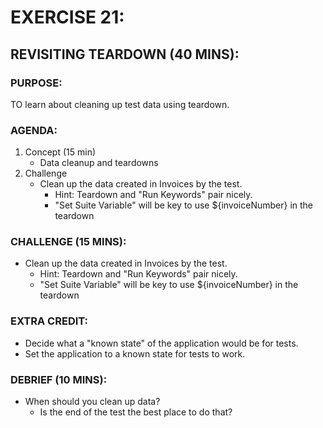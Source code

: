 # EXERCISE 21:
## REVISITING TEARDOWN (40 MINS):
### PURPOSE:
TO learn about cleaning up test data using teardown.

### AGENDA:
1. Concept (15 min)
   - Data cleanup and teardowns
2. Challenge
   - Clean up the data created in Invoices by the test.
     - Hint: Teardown and "Run Keywords" pair nicely.
     - "Set Suite Variable" will be key to use ${invoiceNumber} in the teardown

### CHALLENGE (15 MINS):
- Clean up the data created in Invoices by the test.
  - Hint: Teardown and "Run Keywords" pair nicely.
  - "Set Suite Variable" will be key to use ${invoiceNumber} in the teardown

### EXTRA CREDIT:
- Decide what a "known state" of the application would be for tests.
- Set the application to a known state for tests to work.

### DEBRIEF (10 MINS):
- When should you clean up data?
  - Is the end of the test the best place to do that?
